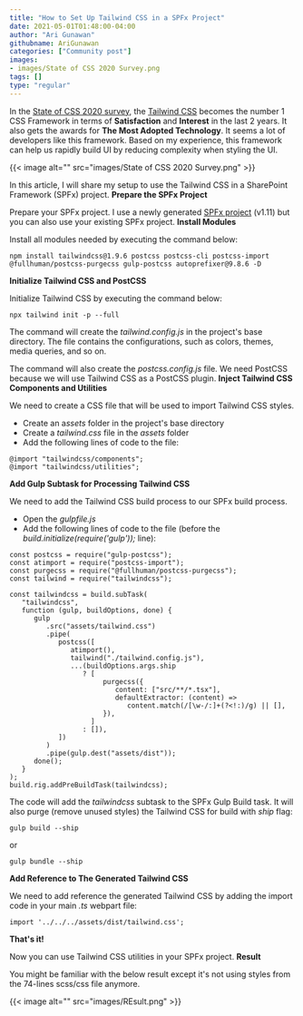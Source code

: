 ```yaml
---
title: "How to Set Up Tailwind CSS in a SPFx Project"
date: 2021-05-01T01:48:00-04:00
author: "Ari Gunawan"
githubname: AriGunawan
categories: ["Community post"]
images:
- images/State of CSS 2020 Survey.png
tags: []
type: "regular"
---
```


In the [State of CSS 2020
survey](https://2020.stateofcss.com/technologies/css-frameworks/css_frameworks_experience_ranking), the [Tailwind
CSS](https://tailwindcss.com/)
becomes the number 1 CSS Framework in terms of **Satisfaction** and
**Interest** in the last 2 years. It also gets the awards for **The Most
Adopted Technology**. It seems a lot of developers like this framework.
Based on my experience, this framework can help us rapidly build UI by
reducing complexity when styling the UI.

{{< image alt="" src="images/State of CSS 2020 Survey.png" >}}

In this article, I will share my setup to use the Tailwind CSS in a
SharePoint Framework (SPFx) project.
**Prepare the SPFx Project**

Prepare your SPFx project. I use a newly generated [SPFx
project](https://docs.microsoft.com/sharepoint/dev/spfx/web-parts/get-started/build-a-hello-world-web-part) (v1.11) but you can also use your existing SPFx
project.
**Install Modules**

Install all modules needed by executing the command below:

``` {.graf .graf--pre}
npm install tailwindcss@1.9.6 postcss postcss-cli postcss-import @fullhuman/postcss-purgecss gulp-postcss autoprefixer@9.8.6 -D
```

**Initialize Tailwind CSS and PostCSS**

Initialize Tailwind CSS by executing the command below:

``` {.graf .graf--pre}
npx tailwind init -p --full
```

The command will create the *tailwind.config.js* in the project's base
directory. The file contains the configurations, such as colors, themes,
media queries, and so on.

The command will also create the *postcss.config.js* file. We need
PostCSS because we will use Tailwind CSS as a PostCSS plugin.
**Inject Tailwind CSS Components and Utilities**

We need to create a CSS file that will be used to import Tailwind CSS
styles.

-   Create an a*ssets* folder in the project's base directory
-   Create a *tailwind.css* file in the *assets* folder
-   Add the following lines of code to the file:

``` {.graf .graf--pre}
@import "tailwindcss/components";
@import "tailwindcss/utilities";
```

**Add Gulp Subtask for Processing Tailwind CSS**

We need to add the Tailwind CSS build process to our SPFx build process.

-   Open the *gulpfile.js*
-   Add the following lines of code to the file (before the
    *build.initialize(require('gulp'));* line):

``` {.graf .graf--pre}
const postcss = require("gulp-postcss");
const atimport = require("postcss-import");
const purgecss = require("@fullhuman/postcss-purgecss");
const tailwind = require("tailwindcss");
```

``` {.graf .graf--pre}
const tailwindcss = build.subTask(
   "tailwindcss",
   function (gulp, buildOptions, done) {
      gulp
         .src("assets/tailwind.css")
         .pipe(
            postcss([
               atimport(),
               tailwind("./tailwind.config.js"),
               ...(buildOptions.args.ship
                  ? [
                       purgecss({
                          content: ["src/**/*.tsx"],
                          defaultExtractor: (content) =>
                             content.match(/[\w-/:]+(?<!:)/g) || [],
                       }),
                    ]
                  : []),
            ])
         )
         .pipe(gulp.dest("assets/dist"));
      done();
   }
);
build.rig.addPreBuildTask(tailwindcss);
```

The code will add the *tailwindcss* subtask to the SPFx Gulp Build task.
It will also purge (remove unused styles) the Tailwind CSS for build
with *ship* flag:

``` {.graf .graf--pre}
gulp build --ship
```

or

``` {.graf .graf--pre}
gulp bundle --ship
```

**Add Reference to The Generated Tailwind CSS**

We need to add reference the generated Tailwind CSS by adding the import
code in your main *.ts* webpart file:

``` {.graf .graf--pre}
import '../../../assets/dist/tailwind.css';
```

**That's it!**

Now you can use Tailwind CSS utilities in your SPFx project.
**Result**

You might be familiar with the below result except it's not using styles
from the 74-lines scss/css file anymore.

{{< image alt="" src="images/REsult.png" >}}
